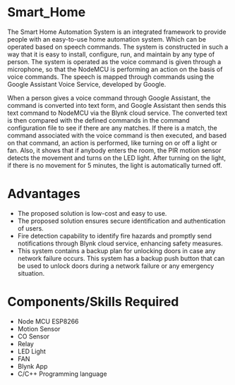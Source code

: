 # Smart_Home
The Smart Home Automation System is an integrated framework to provide people with an easy-to-use home automation system. Which can be operated based on speech commands. The system is constructed in such a way that it is easy to install, configure, run, and maintain by any type of person. The system is operated as the voice command is given through a microphone, so that the NodeMCU is performing an action on the basis of voice commands. The speech is mapped through commands using the Google Assistant Voice Service, developed by Google.

When a person gives a voice command through Google Assistant, the command is converted into text form, and Google Assistant then sends this text command to NodeMCU via the Blynk cloud service.  The converted text is then compared with the defined commands in the command configuration file to see if there are any matches. If there is a match, the command associated with the voice command is then executed, and based on that command, an action is performed, like turning on or off a light or fan.
Also, it shows that if anybody enters the room, the PIR motion sensor detects the movement and turns on the LED light. After turning on the light, if there is no movement for 5 minutes, the light is automatically turned off.

# Advantages
- The proposed solution is low-cost and easy to use.
- The proposed solution ensures secure identification and authentication of users.
- Fire detection capability to identify fire hazards and promptly send notifications through
Blynk cloud service, enhancing safety measures.
- This system contains a backup plan for unlocking doors in case any network failure occurs. This system has a backup push button that can be used to unlock doors during a network failure or any emergency situation.

#  Components/Skills Required
- Node MCU ESP8266
- Motion Sensor
- CO Sensor
- Relay
- LED Light
- FAN
- Blynk App
- C/C++ Programming language